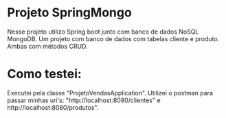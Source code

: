 # Projeto SpringMongo

Nesse projeto utilizo Spring boot junto com banco de dados NoSQL MongoDB. Um projeto com banco de dados com tabelas cliente e produto. Ambas com métodos CRUD.

# Como testei:
Executei pela classe "ProjetoVendasApplication". Utilizei o postman para passar minhas uri's: "http://localhost:8080/clientes" e http://localhost:8080/produtos".
 

